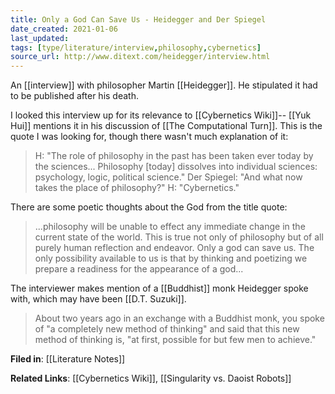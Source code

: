 ```yaml
---
title: Only a God Can Save Us - Heidegger and Der Spiegel
date_created: 2021-01-06
last_updated:
tags: [type/literature/interview,philosophy,cybernetics]
source_url: http://www.ditext.com/heidegger/interview.html
---
```


An [[interview]] with philosopher Martin [[Heidegger]]. He stipulated it had to be published after his death.

I looked this interview up for its relevance to [[Cybernetics Wiki]]-- [[Yuk Hui]] mentions it in his discussion of [[The Computational Turn]]. This is the quote I was looking for, though there wasn't much explanation of it:

> H: "The role of philosophy in the past has been taken ever today by the sciences... Philosophy [today] dissolves into individual sciences: psychology, logic, political science."
> Der Spiegel: "And what now takes the place of philosophy?" 
> H: "Cybernetics."

There are some poetic thoughts about the God from the title quote:

> ...philosophy will be unable to effect any immediate change in the current state of the world. This is true not only of philosophy but of all purely human reflection and endeavor. Only a god can save us. The only possibility available to us is that by thinking and poetizing we prepare a readiness for the appearance of a god...

The interviewer makes mention of a [[Buddhist]] monk Heidegger spoke with, which may have been [[D.T. Suzuki]].

> About two years ago in an exchange with a Buddhist monk, you spoke of "a completely new method of thinking" and said that this new method of thinking is, "at first, possible for but few men to achieve."

**Filed in**: [[Literature Notes]]

**Related Links**: [[Cybernetics Wiki]], [[Singularity vs. Daoist Robots]]